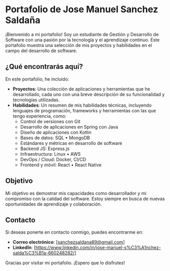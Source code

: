 # Portafolio de Jose Manuel Sanchez Saldaña

¡Bienvenido a mi portafolio! Soy un estudiante de Gestión y Desarrollo de Software con una pasión por la tecnología y el aprendizaje continuo. Este portafolio muestra una selección de mis proyectos y habilidades en el campo del desarrollo de software.

## ¿Qué encontrarás aquí?

En este portafolio, he incluido:

- **Proyectos**: Una colección de aplicaciones y herramientas que he desarrollado, cada uno con una breve descripción de su funcionalidad y tecnologías utilizadas.
- **Habilidades**: Un resumen de mis habilidades técnicas, incluyendo lenguajes de programación, frameworks y herramientas con las que tengo experiencia, como:
  - Control de versiones con Git
  - Desarrollo de aplicaciones en Spring con Java
  - Diseño de aplicaciones con Kotlin
  - Bases de datos: SQL • MongoDB
  - Estándares y métricas en desarrollo de software
  - Backend JS: Express.js
  - Infraestructura: Linux • AWS
  - DevOps / Cloud: Docker, CI/CD
  - Frontend y móvil: React • React Native

## Objetivo

Mi objetivo es demostrar mis capacidades como desarrollador y mi compromiso con la calidad del software. Estoy siempre en busca de nuevas oportunidades de aprendizaje y colaboración.

## Contacto

Si deseas ponerte en contacto conmigo, puedes encontrarme en:

- **Correo electrónico**: [sanchezsaldana89@gmail.com]
- **LinkedIn**: [https://www.linkedin.com/in/jose-manuel-s%C3%A1nchez-salda%C3%B1a-660248282/]

Gracias por visitar mi portafolio. ¡Espero que lo disfrutes!

